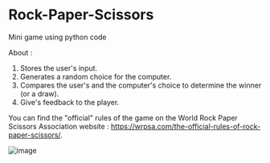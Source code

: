 # Rock-Paper-Scissors
Mini game using python code

About :
1. Stores the user's input.
2. Generates a random choice for the computer.
3. Compares the user's and the computer's choice to determine the winner (or a draw).
4. Give's feedback to the player.

You can find the "official" rules of the game on the World Rock Paper Scissors Association website : https://wrpsa.com/the-official-rules-of-rock-paper-scissors/.



![image](https://user-images.githubusercontent.com/69950177/168795060-f2623a87-c37f-44ef-8ef5-1cc25983a172.png)
